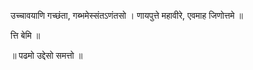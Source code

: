 उच्चावयाणि गच्छंता, गब्भमेस्संतऽणंतसो ।
णायपुत्ते महावीरे, एवमाह जिणोत्तमे ॥ 

त्ति बेमि ॥

॥ पढमो उद्देसो समत्तो ॥